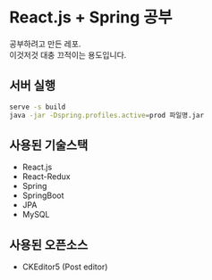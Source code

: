 # React.js + Spring 공부

공부하려고 만든 레포.<br>
이것저것 대충 끄적이는 용도입니다.

## 서버 실행

```bash
serve -s build
java -jar -Dspring.profiles.active=prod 파일명.jar
```

## 사용된 기술스택

* React.js
* React-Redux
* Spring
* SpringBoot
* JPA
* MySQL

## 사용된 오픈소스

* CKEditor5 (Post editor)
